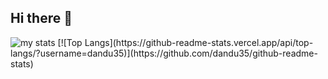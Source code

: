 ## Hi there 👋
<img alt="my stats" src="https://github-readme-stats.vercel.app/api?username=dandu35"/>
[![Top Langs](https://github-readme-stats.vercel.app/api/top-langs/?username=dandu35)](https://github.com/dandu35/github-readme-stats)
<!--
**Dandu35/Dandu35** is a ✨ _special_ ✨ repository because its `README.md` (this file) appears on your GitHub profile.

Here are some ideas to get you started:

- 🔭 I’m currently working on ...
- 🌱 I’m currently learning ...
- 👯 I’m looking to collaborate on ...
- 🤔 I’m looking for help with ...
- 💬 Ask me about ...
- 📫 How to reach me: ...
- 😄 Pronouns: ...
- ⚡ Fun fact: ...
-->
